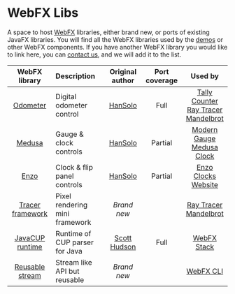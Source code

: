 # WebFX Libs
A space to host [WebFX][webfx-repo] libraries, either brand new, or ports of existing JavaFX libraries. You will find all the WebFX libraries used by the [demos][webfx-website] or other WebFX components. If you have another WebFX library you would like to link here, you can [contact us][webfx-contact], and we will add it to the list.

<div align="center">

|                                WebFX library                                | Description                    |                         Original author                         | Port coverage |                                                                    Used by                                                                    |
|:---------------------------------------------------------------------------:|:-------------------------------|:---------------------------------------------------------------:|:-------------:|:---------------------------------------------------------------------------------------------------------------------------------------------:|
|        [Odometer](https://github.com/webfx-libs/webfx-lib-odometer)         | Digital odometer control       |         [HanSolo](https://github.com/HanSolo/odometer)          |     Full      | [Tally Counter][webfx-tallycounter-demo-link] <br/>   [Ray Tracer][webfx-raytracer-demo-link] <br/>  [Mandelbrot][webfx-mandelbrot-demo-link] |
|          [Medusa](https://github.com/webfx-libs/webfx-lib-medusa)           | Gauge & clock controls         |          [HanSolo](https://github.com/HanSolo/Medusa)           |    Partial    |                         [Modern Gauge][webfx-moderngauge-demo-link] <br/> [Medusa Clock][webfx-medusaclock-demo-link]                         |
|            [Enzo](https://github.com/webfx-libs/webfx-lib-enzo)             | Clock & flip panel controls    |    [HanSolo](https://bitbucket.org/hansolo/enzo/src/master/)    |    Partial    |                                   [Enzo Clocks][webfx-enzoclocks-demo-link] <br/> [Website][webfx-website]                                    |
| [Tracer framework](https://github.com/webfx-libs/webfx-lib-tracerframework) | Pixel rendering mini framework |                           *Brand new*                           |               |                            [Ray Tracer][webfx-raytracer-demo-link] <br/>  [Mandelbrot][webfx-mandelbrot-demo-link]                            | 
|  [JavaCUP runtime](https://github.com/webfx-libs/webfx-lib-javacupruntime)  | Runtime of CUP parser for Java | [Scott Hudson](http://www2.cs.tum.edu/projects/cup/install.php) |     Full      |                                                        [WebFX Stack][webfx-stack-repo]                                                        |
|  [Reusable stream](https://github.com/webfx-libs/webfx-lib-reusablestream)  | Stream like API but reusable   |                           *Brand new*                           |               |                                                          [WebFX CLI][webfx-cli-repo]                                                          |

</div>

[webfx-repo]: https://github.com/webfx-project/webfx
[webfx-stack-repo]: https://github.com/webfx-project/webfx-stack
[webfx-cli-repo]: https://github.com/webfx-project/webfx-cli
[webfx-website]: https://webfx.dev
[webfx-contact]: mailto:info@webfx.dev
[webfx-tallycounter-demo-link]: https://tallycounter.webfx.dev
[webfx-moderngauge-demo-link]: https://moderngauge.webfx.dev
[webfx-enzoclocks-demo-link]: https://enzoclocks.webfx.dev
[webfx-raytracer-demo-link]: https://raytracer.webfx.dev
[webfx-mandelbrot-demo-link]: https://mandelbrot.webfx.dev
[webfx-medusaclock-demo-link]: https://medusaclock.webfx.dev
